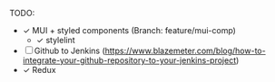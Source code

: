 TODO:

- ✓ MUI + styled components (Branch: feature/mui-comp)
  - ✓ stylelint
- ☐ Github to Jenkins (https://www.blazemeter.com/blog/how-to-integrate-your-github-repository-to-your-jenkins-project)
- ✓ Redux
